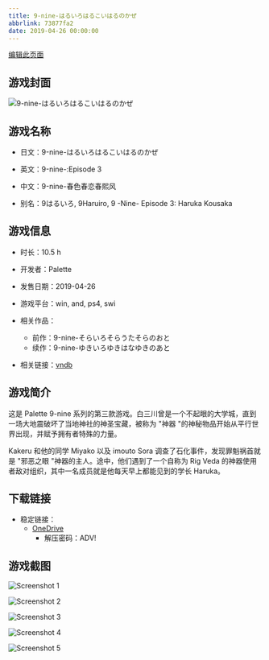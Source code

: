 ```yaml
---
title: 9-nine-はるいろはるこいはるのかぜ
abbrlink: 73877fa2
date: 2019-04-26 00:00:00
---
```

[编辑此页面](https://github.com/ACG-3/ADV3-source/blob/main/source/_posts/games/9-nine-%E3%81%AF%E3%82%8B%E3%81%84%E3%82%8D%E3%81%AF%E3%82%8B%E3%81%93%E3%81%84%E3%81%AF%E3%82%8B%E3%81%AE%E3%81%8B%E3%81%9C.md)

## 游戏封面

![9-nine-はるいろはるこいはるのかぜ](https://pan.timero.xyz/d/onedrive/img_lib_001/9-nine-%E3%81%AF%E3%82%8B%E3%81%84%E3%82%8D%E3%81%AF%E3%82%8B%E3%81%93%E3%81%84%E3%81%AF%E3%82%8B%E3%81%AE%E3%81%8B%E3%81%9C_cover.avif)


## 游戏名称

- 日文：9-nine-はるいろはるこいはるのかぜ
- 英文：9-nine-:Episode 3
- 中文：9-nine-春色春恋春熙风

- 别名：9はるいろ, 9Haruiro, 9 -Nine- Episode 3: Haruka Kousaka


## 游戏信息

- 时长：10.5 h
- 开发者：Palette
- 发售日期：2019-04-26
- 游戏平台：win, and, ps4, swi
- 相关作品：
   - 前作：9-nine-そらいろそらうたそらのおと
   - 续作：9-nine-ゆきいろゆきはなゆきのあと

- 相关链接：[vndb](https://vndb.org/v23740)


## 游戏简介

这是 Palette 9-nine 系列的第三款游戏。白三川曾是一个不起眼的大学城，直到一场大地震破坏了当地神社的神圣宝藏，被称为 "神器 "的神秘物品开始从平行世界出现，并赋予拥有者特殊的力量。

Kakeru 和他的同学 Miyako 以及 imouto Sora 调查了石化事件，发现罪魁祸首就是 "邪恶之眼 "神器的主人。途中，他们遇到了一个自称为 Rig Veda 的神器使用者敌对组织，其中一名成员就是他每天早上都能见到的学长 Haruka。




## 下载链接

- 稳定链接：
    - [OneDrive](https://pan.timero.xyz/onedrive/adv_lib_001/9-nine-%E3%81%AF%E3%82%8B%E3%81%84%E3%82%8D%E3%81%AF%E3%82%8B%E3%81%93%E3%81%84%E3%81%AF%E3%82%8B%E3%81%AE%E3%81%8B%E3%81%9C)
        - 解压密码：ADV!



## 游戏截图


![Screenshot 1](https://pan.timero.xyz/d/onedrive/img_lib_001/9-nine-%E3%81%AF%E3%82%8B%E3%81%84%E3%82%8D%E3%81%AF%E3%82%8B%E3%81%93%E3%81%84%E3%81%AF%E3%82%8B%E3%81%AE%E3%81%8B%E3%81%9C_Screenshot_1.avif)

![Screenshot 2](https://pan.timero.xyz/d/onedrive/img_lib_001/9-nine-%E3%81%AF%E3%82%8B%E3%81%84%E3%82%8D%E3%81%AF%E3%82%8B%E3%81%93%E3%81%84%E3%81%AF%E3%82%8B%E3%81%AE%E3%81%8B%E3%81%9C_Screenshot_2.avif)

![Screenshot 3](https://pan.timero.xyz/d/onedrive/img_lib_001/9-nine-%E3%81%AF%E3%82%8B%E3%81%84%E3%82%8D%E3%81%AF%E3%82%8B%E3%81%93%E3%81%84%E3%81%AF%E3%82%8B%E3%81%AE%E3%81%8B%E3%81%9C_Screenshot_3.avif)

![Screenshot 4](https://pan.timero.xyz/d/onedrive/img_lib_001/9-nine-%E3%81%AF%E3%82%8B%E3%81%84%E3%82%8D%E3%81%AF%E3%82%8B%E3%81%93%E3%81%84%E3%81%AF%E3%82%8B%E3%81%AE%E3%81%8B%E3%81%9C_Screenshot_4.avif)

![Screenshot 5](https://pan.timero.xyz/d/onedrive/img_lib_001/9-nine-%E3%81%AF%E3%82%8B%E3%81%84%E3%82%8D%E3%81%AF%E3%82%8B%E3%81%93%E3%81%84%E3%81%AF%E3%82%8B%E3%81%AE%E3%81%8B%E3%81%9C_Screenshot_5.avif)

